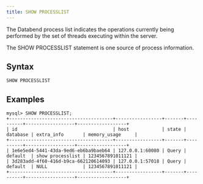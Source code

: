 ```yaml
---
title: SHOW PROCESSLIST
---
```


The Databend process list indicates the operations currently being performed by the set of threads executing within the server.

The SHOW PROCESSLIST statement is one source of process information.

## Syntax

```
SHOW PROCESSLIST
```

## Examples

```
mysql> SHOW PROCESSLIST;
+--------------------------------------+-----------------+-------+----------+------------------+------------------+
| id                                   | host            | state | database | extra_info       | memory_usage     |
+--------------------------------------+-----------------+-------+----------+------------------+------------------+
| 1e6e5ed4-5441-43da-9ed6-eb6ba9baeb64 | 127.0.0.1:60080 | Query | default  | show processlist | 1234567891011121 |
| 3d283add-4f60-416d-b9ca-662120614093 | 127.0.0.1:57018 | Query | default  | NULL             | 1234567891011121 |
+--------------------------------------+-----------------+-------+----------+------------------+------------------+
```
